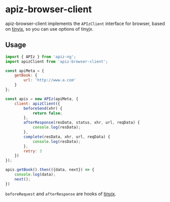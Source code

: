 # apiz-browser-client
apiz-browser-client implements the `APIzClient` interface for browser, based on [tinyjx](https://github.com/ta7sudan/tinyjx), so you can use options of tinyjx.



## Usage

```javascript
import { APIz } from 'apiz-ng';
import apizClient from 'apiz-browser-client';

const apiMeta = {
    getBook: {
        url: 'http://www.a.com'
    }
};

const apis = new APIz(apiMeta, {
    client: apizClient({
        beforeSend(xhr) {
            return false;
        },
        afterResponse(resData, status, xhr, url, reqData) {
            console.log(resData);
        },
        complete(resData, xhr, url, reqData) {
            console.log(resData);
        },
        retry: 3
    })
});

apis.getBook().then(({data, next}) => {
    console.log(data);
    next();
})
```

`beforeRequest` and  `afterResponse` are hooks of [tinyjx](https://github.com/ta7sudan/tinyjx).